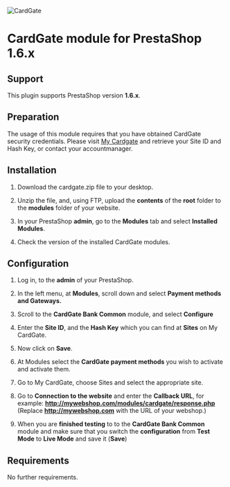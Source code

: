 ![CardGate](https://cdn.curopayments.net/thumb/200/logos/cardgate.png)

# CardGate module for PrestaShop 1.6.x

## Support

This plugin supports PrestaShop version **1.6.x**.

## Preparation

The usage of this module requires that you have obtained CardGate security credentials.
Please visit [My Cardgate](https://my.cardgate.com/) and retrieve your Site ID and Hash Key, or contact your accountmanager.

## Installation

1. Download the cardgate.zip file to your desktop.

2. Unzip the file, and, using FTP, upload the **contents** of the **root** folder to the **modules** folder of your website.

3. In your PrestaShop **admin**, go to the **Modules** tab and select **Installed Modules**.

4. Check the version of the installed CardGate modules.

## Configuration

1. Log in, to the **admin** of your PrestaShop.

2. In the left menu, at **Modules**, scroll down and select **Payment methods and Gateways.**

3. Scroll to the **CardGate Bank Common** module, and select **Configure**

4. Enter the **Site ID**, and the **Hash Key** which you can find at **Sites** on My CardGate.

5. Now click on **Save**.

6. At Modules select the **CardGate payment methods** you wish to activate and activate them.

7. Go to My CardGate, choose Sites and select the appropriate site.

8. Go to **Connection to the website** and enter the **Callback URL**, for example:
   **http://mywebshop.com/modules/cardgate/response.php**
   (Replace **http://mywebshop.com** with the URL of your webshop.)

9. When you are **finished testing** to to the **CardGate Bank Common** module and make 
   sure that you switch the **configuration** from **Test Mode** to **Live Mode** and save it (**Save**)

## Requirements

No further requirements.

